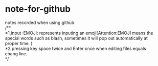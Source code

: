 # note-for-github
notes recorded when using github  
/**  
*1,input :EMOJI: represents inputing an emoji(Attention:EMOJI means the special words such as blash, sometimes it will pop out automatically at proper time. )  
*2,pressing key space twice and Enter once when editing files equals chang line.  
*/

